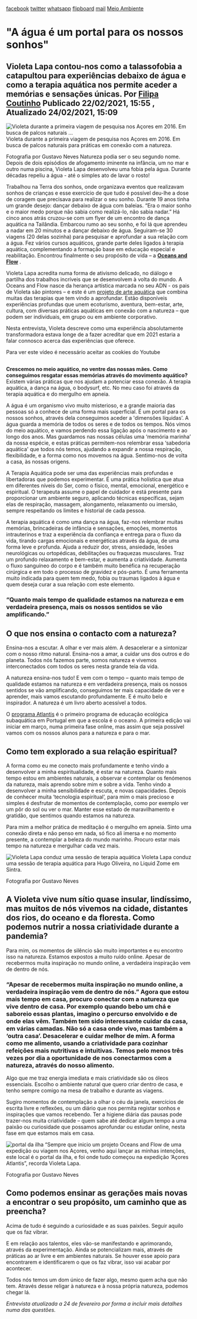 [facebook](https://www.facebook.com/sharer/sharer.php?u=https%3A%2F%2Fwww.natgeo.pt%2Fmeio-ambiente%2F2021%2F02%2Fentrevista-violeta-lapa) [twitter](https://twitter.com/share?url=https%3A%2F%2Fwww.natgeo.pt%2Fmeio-ambiente%2F2021%2F02%2Fentrevista-violeta-lapa&via=natgeo&text=%22A%20%C3%A1gua%20%C3%A9%20um%20portal%20para%20os%20nossos%20sonhos%22) [whatsapp](https://web.whatsapp.com/send?text=https%3A%2F%2Fwww.natgeo.pt%2Fmeio-ambiente%2F2021%2F02%2Fentrevista-violeta-lapa) [flipboard](https://share.flipboard.com/bookmarklet/popout?v=2&title=%22A%20%C3%A1gua%20%C3%A9%20um%20portal%20para%20os%20nossos%20sonhos%22&url=https%3A%2F%2Fwww.natgeo.pt%2Fmeio-ambiente%2F2021%2F02%2Fentrevista-violeta-lapa) [mail](mailto:?subject=NatGeo&body=https%3A%2F%2Fwww.natgeo.pt%2Fmeio-ambiente%2F2021%2F02%2Fentrevista-violeta-lapa%20-%20%22A%20%C3%A1gua%20%C3%A9%20um%20portal%20para%20os%20nossos%20sonhos%22) [Meio Ambiente](https://www.natgeo.pt/meio-ambiente) 
# "A água é um portal para os nossos sonhos" 
## Violeta Lapa contou-nos como a talassofobia a catapultou para experiências debaixo de água e como a terapia aquática nos permite aceder a memórias e sensações únicas. Por [Filipa Coutinho](https://www.natgeo.pt/autor/filipa-coutinho) Publicado 22/02/2021, 15:55 , Atualizado 24/02/2021, 15:09 
![Violeta durante a primeira viagem de pesquisa nos Açores em 2016. Em busca de palcos naturais ...](img/files_styles_image_00_public_natgeo_article_gs_us_0.jpg, "Violeta durante a primeira viagem de pesquisa nos Açores em 2016. Em busca de palcos naturais ...")
Violeta durante a primeira viagem de pesquisa nos Açores em 2016. Em busca de palcos naturais para práticas em conexão com a natureza. 

Fotografia por Gustavo Neves Natureza podia ser o seu segundo nome. Depois de dois episódios de afogamento iminente na infância, um no mar e outro numa piscina, Violeta Lapa desenvolveu uma fobia pela água. Durante décadas repeliu a água - até o simples ato de lavar o rosto! 

Trabalhou na Terra dos sonhos, onde organizava eventos que realizavam sonhos de crianças e esse exercício de que tudo é possível deu-lhe a dose de coragem que precisava para realizar o seu sonho. Durante 19 anos tinha um grande desejo: dançar debaixo de água com baleias. “Era o maior sonho e o maior medo porque não sabia como realizá-lo, não sabia nadar.” Há cinco anos atrás cruzou-se com um flyer de um encontro de dança aquática na Tailândia. Embarcou rumo ao seu sonho, e foi lá que aprendeu a nadar em 20 minutos e a dançar debaixo de água. Seguiram-se 30 viagens (20 delas sozinha) para pesquisar e aprofundar a sua relação com a água. Fez vários cursos aquáticos, grande parte deles ligados à terapia aquática, complementando a formação base em educação especial e reabilitação. Encontrou finalmente o seu propósito de vida – a [**Oceans and Flow**](https://oceansandflow.com/pt/inicio/) . 

Violeta Lapa acredita numa forma de ativismo delicado, no diálogo e partilha dos trabalhos incríveis que se desenvolvem à volta do mundo. A Oceans and Flow nasce da herança artística marcada no seu ADN - os pais de Violeta são pintores – e este é um [projeto de arte aquática](https://www.natgeo.pt/viagem-e-aventuras/2020/02/despertar-do-movimento-aquatico) que combina muitas das terapias que tem vindo a aprofundar. Estão disponíveis experiências profundas que unem ecoturismo, aventura, bem-estar, arte, cultura, com diversas práticas aquáticas em conexão com a natureza – que podem ser individuais, em grupo ou em ambiente corporativo. 

Nesta entrevista, Violeta descreve como uma experiência absolutamente transformadora estava longe de a fazer acreditar que em 2021 estaria a falar connosco acerca das experiências que oferece. 

Para ver este vídeo é necessário aceitar as cookies do Youtube 

## 

**Crescemos no meio aquático, no ventre das nossas mães. Como conseguimos resgatar essas memórias através do movimento aquático?** 
Existem várias práticas que nos ajudam a potenciar essa conexão. A terapia aquática, a dança na água, o bodysurf, etc. No meu caso foi através da terapia aquática e do mergulho em apneia. 

A água é um organismo vivo muito misterioso, e a grande maioria das pessoas só a conhece de uma forma mais superficial. É um portal para os nossos sonhos, através dela conseguimos aceder a 'dimensões líquidas’. A água guarda a memória de todos os seres e de todos os tempos. Nós vimos do meio aquático, e vamos perdendo essa ligação após o nascimento e ao longo dos anos. Mas guardamos nas nossas células uma ‘memória marinha’ da nossa espécie, e estas práticas permitem-nos relembrar essa ‘sabedoria aquática' que todos nós temos, ajudando a expandir a nossa respiração, flexibilidade, e a forma como nos movemos na água. Sentimo-nos de volta a casa, às nossas origens. 

A Terapia Aquática pode ser uma das experiências mais profundas e libertadoras que podemos experimentar. É uma prática holística que atua em diferentes níveis do Ser, como o físico, mental, emocional, energético e espiritual. O terapeuta assume o papel de cuidador e está presente para proporcionar um ambiente seguro, aplicando técnicas específicas, sejam elas de respiração, massagem, alongamento, relaxamento ou imersão, sempre respeitando os limites e historial de cada pessoa. 

A terapia aquática é como uma dança na água, faz-nos relembrar muitas memórias, brincadeiras de infância e sensações, emoções, momentos intrauterinos e traz a experiência da confiança e entrega para o fluxo da vida, tirando cargas emocionais e energéticas através da água, de uma forma leve e profunda. Ajuda a reduzir dor, stress, ansiedade, lesões neurológicas ou ortopédicas, debilitações ou fraquezas musculares. Traz um profundo relaxamento e bem-estar, e aumenta a criatividade. Aumenta o fluxo sanguíneo do corpo e é também muito benéfica na recuperação cirúrgica e em todo o processo de gravidez e pós-parto. É uma ferramenta muito indicada para quem tem medo, fobia ou traumas ligados à água e quem deseja curar a sua relação com este elemento. 

### “Quanto mais tempo de qualidade estamos na natureza e em verdadeira presença, mais os nossos sentidos se vão amplificando.” 
## **O que nos ensina o contacto com a natureza?** 
Ensina-nos a escutar. A olhar e ver mais além. A desacelerar e a sintonizar com o nosso ritmo natural. Ensina-nos a amar, a cuidar uns dos outros e do planeta. Todos nós fazemos parte, somos natureza e vivemos interconectados com todos os seres nesta grande teia da vida. 

A natureza ensina-nos tudo! E vem com o tempo – quanto mais tempo de qualidade estamos na natureza e em verdadeira presença, mais os nossos sentidos se vão amplificando, conseguimos ter mais capacidade de ver e aprender, mais vamos escutando profundamente. E é muito belo e inspirador. A natureza é um livro aberto acessível a todos. 

O [programa Atlantis](http://programa-atlantis.com/) é o primeiro programa de educação ecológica subaquática em Portugal em que a escola é o oceano. A primeira edição vai iniciar em março, numa primeira fase online, mas assim que seja possível vamos com os nossos alunos para a natureza e para o mar. 

## **Como tem explorado a sua relação espiritual?** 
A forma como eu me conecto mais profundamente e tenho vindo a desenvolver a minha espiritualidade, é estar na natureza. Quanto mais tempo estou em ambientes naturais, a observar e contemplar os fenómenos da natureza, mais aprendo sobre mim e sobre a vida. Tenho vindo a desenvolver a minha sensibilidade e escuta, e novas capacidades. Depois de conhecer muita ‘tecnologia espiritual’, para mim o mais precioso e simples é desfrutar de momentos de contemplação, como por exemplo ver um pôr do sol ou ver o mar. Manter esse estado de maravilhamento e gratidão, que sentimos quando estamos na natureza. 

Para mim a melhor prática de meditação é o mergulho em apneia. Sinto uma conexão direta e não penso em nada, só fico ali imersa e no momento presente, a contemplar a beleza do mundo marinho. Procuro estar mais tempo na natureza e mergulhar cada vez mais. 

![Violeta Lapa conduz uma sessão de terapia aquática](img/files_styles_image_00_public_1_natgeo_article_gs_liquid_zome_gustavo_neves_c_peregrinus_studio_a_1_large.jpg, "Violeta Lapa conduz uma sessão de terapia aquática")
Violeta Lapa conduz uma sessão de terapia aquática para Hugo Oliveira, no Liquid Zome em Sintra. 

Fotografia por Gustavo Neves 
## **A Violeta vive num sítio quase insular, lindíssimo, mas muitos de nós vivemos na cidade, distantes dos rios, do oceano e da floresta. Como podemos nutrir a nossa criatividade durante a pandemia?** 
Para mim, os momentos de silêncio são muito importantes e eu encontro isso na natureza. Estamos expostos a muito ruído online. Apesar de recebermos muita inspiração no mundo online, a verdadeira inspiração vem de dentro de nós. 

### “Apesar de recebermos muita inspiração no mundo online, a verdadeira inspiração vem de dentro de nós.” Agora que estou mais tempo em casa, procuro conectar com a natureza que vive dentro de casa. Por exemplo quando bebo um chá e saboreio essas plantas, imagino o percurso envolvido e de onde elas vêm. Também tem sido interessante cuidar da casa, em várias camadas. Não só a casa onde vivo, mas também a ‘outra casa’. Desacelerar e cuidar melhor de mim. A forma como me alimento, usando a criatividade para cozinhar refeições mais nutritivas e intuitivas. Temos pelo menos três vezes por dia a oportunidade de nos conectarmos com a natureza, através do nosso alimento. 

Algo que me traz energia imediata e mais criatividade são os óleos essenciais. Escolho o ambiente natural que quero criar dentro de casa, e tenho sempre comigo na mesa de trabalho e durante as viagens. 

Sugiro momentos de contemplação a olhar o céu da janela, exercícios de escrita livre e reflexões, ou um diário que nos permita registar sonhos e inspirações que vamos recebendo. Ter a higiene diária das pausas pode trazer-nos muita criatividade – quem sabe até dedicar algum tempo a uma paixão ou curiosidade que possamos aprofundar ou estudar online, nesta fase em que estamos mais em casa. 

![portal da ilha](img/files_styles_image_00_public_natgeo_article_gustavo_neves_c_peregrinus_studio_a_large.jpg, "portal da ilha")
“Sempre que inicio um projeto Oceans and Flow de uma expedição ou viagem nos Açores, venho aqui lançar as minhas intenções, este local é o portal da ilha, e foi onde tudo começou na expedição ‘Açores Atlantis”, recorda Violeta Lapa. 

Fotografia por Gustavo Neves 
## **Como podemos ensinar as gerações mais novas a encontrar o seu propósito, um caminho que as preencha?** 
Acima de tudo é seguindo a curiosidade e as suas paixões. Seguir aquilo que os faz vibrar. 

E em relação aos talentos, eles vão-se manifestando e aprimorando, através da experimentação. Ainda se potencializam mais, através de práticas ao ar livre e em ambientes naturais. Se houver esse apoio para encontrarem e identificarem o que os faz vibrar, isso vai acabar por acontecer. 

Todos nós temos um dom único de fazer algo, mesmo quem acha que não tem. Através desse religar à natureza e à nossa própria natureza, podemos chegar lá. 

_Entrevista atualizada a 24 de fevereiro por forma a incluir mais detalhes numa das questões._ 


